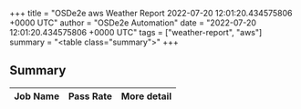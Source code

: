 +++
title = "OSDe2e aws Weather Report 2022-07-20 12:01:20.434575806 +0000 UTC"
author = "OSDe2e Automation"
date = "2022-07-20 12:01:20.434575806 +0000 UTC"
tags = ["weather-report", "aws"]
summary = "<table class=\"summary\"></table>"
+++
## Summary

| Job Name | Pass Rate | More detail |
|----------|-----------|-------------|




